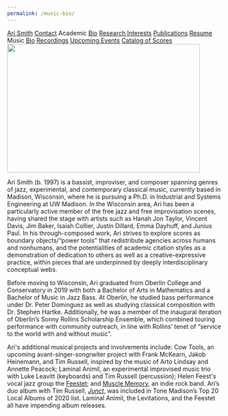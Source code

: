 ```yaml
---
permalink: /music-bio/
---
```


<div class="sidenav">
  <a href="../">Ari Smith</a>
  <a href="../contact">Contact</a>
  <atitle>Academic</atitle>
  <a href="../academic-bio"><asub>Bio</asub></a>
  <a href="../research-interests"><asub>Research Interests</asub></a>
  <a href="../publications"><asub>Publications</asub></a>
  <a href="../Ari Smith Resume as of 2022-02-11.pdf" download><asub>Resume</asub></a>
  <atitle>Music</atitle>
  <a href="../music-bio"><asub>Bio</asub></a>
  <a href="../recordings"><asub>Recordings</asub></a>
  <a href="../upcoming"><asub>Upcoming Events</asub></a>
  <a href="../catalog-of-works"><asub>Catalog of Scores</asub></a>
</div>

<img src="../MUSICBIOPIC.jpg" width="450" height="300">

Ari Smith (b. 1997) is a bassist, improviser, and composer spanning genres of jazz, experimental, and contemporary classical music, currently based in Madison, Wisconsin, where he is pursuing a Ph.D. in Industrial and Systems Engineering at UW Madison. In the Wisconsin area, Ari has been a particularly active member of the free jazz and free improvisation scenes, having shared the stage with artists such as Hanah Jon Taylor, Vincent Davis, Jim Baker, Isaiah Collier, Justin Dillard, Emma Dayhuff, and Junius Paul. In his through-composed work, Ari strives to explore scores as boundary objects/“power tools” that redistribute agencies across humans and nonhumans, and the potentialities of academic citation styles as a demonstration of dedication to others as well as a creative-expressive practice, within pieces that are underpinned by deeply interdisciplinary conceptual webs.

Before moving to Wisconsin, Ari graduated from Oberlin College and Conservatory in 2019 with both a Bachelor of Arts in Mathematics and a Bachelor of Music in Jazz Bass. At Oberlin, he studied bass performance under Dr. Peter Dominguez as well as studying classical composition with Dr. Stephen Hartke. Additionally, he was a member of the inaugural iteration of Oberlin’s Sonny Rollins Scholarship Ensemble, which combined touring performance with community outreach, in line with Rollins’ tenet of “service to the world with and without music”.

Ari's additional musical projects and involvements include: Cow Tools, an upcoming avant-singer-songrwiter project with Frank McKearn, Jakob Heinemann, and Tim Russell, inspired by the music of Arto Lindsay and Annette Peacock; Laminal Animil, an experimental improvised music trio with Luke Leavitt (keyboards) and Tim Russell (percussion); Helen Feest's vocal jazz group the [Feestet](https://feestet.com/); and [Muscle Memory](https://www.instagram.com/iremembermuscles/), an indie rock band. Ari’s duo album with Tim Russell, [*Junct*](https://avoidancepolicy.bandcamp.com/album/junct), was included in Tone Madison’s Top 20 Local Albums of 2020 list. Laminal Animil, the Levitations, and the Feestet all have impending album releases.
